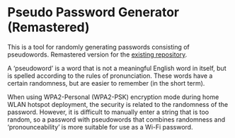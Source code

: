 # Pseudo Password Generator (Remastered)
This is a tool for randomly generating passwords consisting of pseudowords. Remastered version for the [existing repository](https://github.com/Astrian/pseudopassword-generator).

A ‘pseudoword’ is a word that is not a meaningful English word in itself, but is spelled according to the rules of pronunciation. These words have a certain randomness, but are easier to remember (in the short term).

When using WPA2-Personal (WPA2-PSK) encryption mode during home WLAN hotspot deployment, the security is related to the randomness of the password. However, it is difficult to manually enter a string that is too random, so a password with pseudowords that combines randomness and ‘pronounceability’ is more suitable for use as a Wi-Fi password.